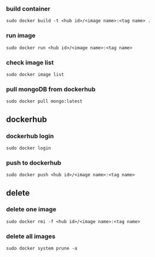 ### build container
    sudo docker build -t <hub id>/<image name>:<tag name> .

### run image
    sudo docker run <hub id>/<image name>:<tag name>
    
### check image list
    sudo docker image list
    
### pull mongoDB from dockerhub
    sudo docker pull mongo:latest
    
## dockerhub
### dockerhub login
    sudo docker login
### push to dockerhub
    sudo docker push <hub id>/<image name>:<tag name>

## delete
### delete one image
    sudo docker rmi -f <hub id>/<image name>:<tag name>
### delete all images
    sudo docker system prune -a
